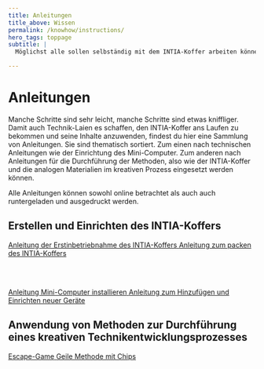 ```yaml
---
title: Anleitungen
title_above: Wissen
permalink: /knowhow/instructions/
hero_tags: toppage
subtitle: | 
  Möglichst alle sollen selbständig mit dem INTIA-Koffer arbeiten können! Damit das klappt, findest du hier Anleitungen, die alles Schritt für Schritt erklären.

---
```


# Anleitungen

Manche Schritte sind sehr leicht, manche Schritte sind etwas kniffliger. Damit auch Technik-Laien es schaffen, den INTIA-Koffer ans Laufen zu bekommen und seine Inhalte anzuwenden, findest du hier eine Sammlung von Anleitungen. Sie sind thematisch sortiert. Zum einen nach technischen Anleitungen wie der Einrichtung des Mini-Computer. Zum anderen nach Anleitungen für die Durchführung der Methoden, also wie der INTIA-Koffer und die analogen Materialien im kreativen Prozess eingesetzt werden können.

Alle Anleitungen können sowohl online betrachtet als auch auch runtergeladen und ausgedruckt werden.

## Erstellen und Einrichten des INTIA-Koffers

<a href='/knowhow/instructions/first_use' class='button is-dark is-rounded'>
      <span>Anleitung der Erstinbetriebnahme des INTIA-Koffers</span>
      <span class='icon is-small'>
        <i class='fas fa-chevron-right fa-xs'></i>
      </span>
</a>

<a href='/knowhow/instructions/how_to_pack' class='button is-dark is-rounded'>
      <span>Anleitung zum packen des INTIA-Koffers</span>
      <span class='icon is-small'>
        <i class='fas fa-chevron-right fa-xs'></i>
      </span>
</a>

<br><br>

<a href='/knowhow/instructions/installation' class='button is-dark is-rounded'>
      <span>Anleitung Mini-Computer installieren</span>
      <span class='icon is-small'>
        <i class='fas fa-chevron-right fa-xs'></i>
      </span>
</a>

<a href='/knowhow/instructions/how_to_new_devices' class='button is-dark is-rounded'>
      <span>Anleitung zum Hinzufügen und Einrichten neuer Geräte</span>
      <span class='icon is-small'>
        <i class='fas fa-chevron-right fa-xs'></i>
      </span>
</a>

## Anwendung von Methoden zur Durchführung eines kreativen Technikentwicklungsprozesses

<a href='#' class='button is-dark is-rounded'>
      <span>Escape-Game</span>
      <span class='icon is-small'>
        <i class='fas fa-chevron-right fa-xs'></i>
      </span>
</a>

<a href='#' class='button is-dark is-rounded'>
      <span>Geile Methode mit Chips</span>
      <span class='icon is-small'>
        <i class='fas fa-chevron-right fa-xs'></i>
      </span>
</a>
